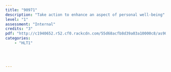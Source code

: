 ```yaml
---
title: "90971"
description: "Take action to enhance an aspect of personal well-being"
level: "1"
assessment: "Internal"
credits: "3"
pdf: "http://c1940652.r52.cf0.rackcdn.com/55d68acfb8d39a03a10000c8/as90971.pdf"
categories:
    - "HLT1"
    
    
    
    
---
```

